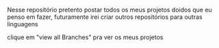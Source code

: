 Nesse repositório pretento postar todos os meus projetos doidos que eu penso em fazer, futuramente irei criar outros repositórios para outras linguagens

clique em "view all Branches" pra ver os meus projetos
